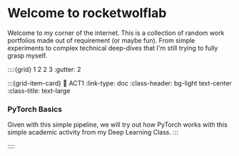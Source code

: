 # Welcome to rocketwolflab

Welcome to my corner of the internet. This is a collection of random work portfolios made out of requirement (or maybe fun). From simple experiments to complex technical deep-dives that I'm still trying to fully grasp myself.
</br>

::::{grid} 1 2 2 3
:gutter: 2

:::{grid-item-card} 
:link: ACT1
:link-type: doc
:class-header: bg-light text-center
:class-title: text-large

### PyTorch Basics

Given with this simple pipeline, we will try out how PyTorch works with this simple academic activity from my Deep Learning Class.
:::

::::